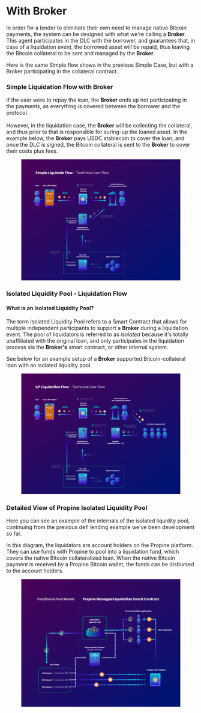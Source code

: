 # With Broker

In order for a lender to eliminate their own need to manage native Bitcoin payments, the system can be designed with what we're calling a **Broker**. This agent participates in the DLC with the borrower, and guarantees that, in case of a liquidation event, the borrowed asset will be repaid, thus leaving the Bitcoin collateral to be sent and managed by the **Broker**.

Here is the same Simple flow shows in the previous Simple Case, but with a Broker participating in the collateral contract.

### Simple Liquidation Flow with Broker

If the user were to repay the loan, the **Broker** ends up not participating in the payments, as everything is covered between the borrower and the protocol.\
\
However, in the liquidation case, the **Broker** will be collecting the collateral, and thus prior to that is responsible for suring-up the loaned asset. In the example below, the **Broker** pays USDC stablecoin to cover the loan, and once the DLC is signed, the Bitcoin collateral is sent to the **Broker** to cover their costs plus fees.

<figure><img src="../../.gitbook/assets/DLC.Link_SimpleLiquidationFlow (1).png" alt=""><figcaption></figcaption></figure>

### Isolated Liquidity Pool - Liquidation Flow

#### What is an Isolated Liquidity Pool?

The term Isolated Liquidity Pool refers to a Smart Contract that allows for multiple independent participants to support a **Broker** during a liquidation event. The pool of liquidators is referred to as _isolated_ because it's totally unaffiliated with the original loan, and only participates in the liquidation process via the **Broker's** smart contract, or other internal system.

See below for an example setup of a **Broker** supported Bitcoin-collateral loan with an isolated liquidity pool.

<figure><img src="../../.gitbook/assets/DLC.Link_IPLLiquidationFlow (1).png" alt=""><figcaption></figcaption></figure>

### Detailed View of Propine Isolated Liquidity Pool

Here you can see an example of the internals of the isolated liquidity pool, continuing from the previous defi lending example we've been development so far.

In this diagram, the liquidators are account holders on the Propine platform. They can use funds with Propine to pool into a liquidation fund, which covers the native Bitcoin collateralized loan. When the native Bitcoin payment is received by a Propine Bitcoin wallet, the funds can be disbursed to the account holders.

<figure><img src="../../.gitbook/assets/DLC.Link_PropineManagedLiquidation.png" alt=""><figcaption></figcaption></figure>
